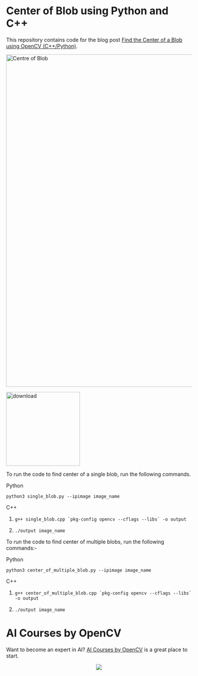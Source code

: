 # Center of Blob using Python and C++

This repository contains code for the blog post [Find the Center of a Blob using OpenCV (C++/Python)](https://learnopencv.com/find-center-of-blob-centroid-using-opencv-cpp-python/).

<img src="https://learnopencv.com/wp-content/uploads/2018/07/single-blob-image-768x307.png" alt="Centre of Blob" width="900">


[<img src="https://learnopencv.com/wp-content/uploads/2022/07/download-button-e1657285155454.png" alt="download" width="200">](https://www.dropbox.com/scl/fo/eftkr2kxe0wrm6i386hcs/h?dl=1&rlkey=5iaq04xe7xvprktki6hvcndnx)


To run the code to find center of a single blob, run the following commands.

Python

`python3 single_blob.py --ipimage image_name`


C++

1. ``g++ single_blob.cpp `pkg-config opencv --cflags --libs` -o output``

2. `./output image_name`

To run the code to find center of multiple blobs, run the following commands:-

Python

`python3 center_of_multiple_blob.py --ipimage image_name`

C++

1. ``g++ center_of_multiple_blob.cpp `pkg-config opencv --cflags --libs` -o output``

2. `./output image_name`


# AI Courses by OpenCV

Want to become an expert in AI? [AI Courses by OpenCV](https://opencv.org/courses/) is a great place to start. 

<a href="https://opencv.org/courses/">
<p align="center"> 
<img src="https://www.learnopencv.com/wp-content/uploads/2020/04/AI-Courses-By-OpenCV-Github.png">
</p>
</a>

